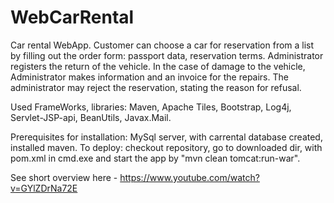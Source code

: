 # WebCarRental
Car rental WebApp.
Customer can choose a car for reservation from a list 
by filling out the order form: passport data, reservation terms.
Administrator registers the return of the vehicle.
In the case of damage to the vehicle, Administrator makes information and an invoice for the repairs.
The administrator may reject the reservation, stating the reason for refusal.

Used FrameWorks, libraries: Maven, Apache Tiles, Bootstrap, Log4j, Servlet-JSP-api, BeanUtils, Javax.Mail.

Prerequisites for installation: MySql server, with carrental database created, installed maven.
To deploy: checkout repository, go to downloaded dir, with pom.xml in cmd.exe and start the app by "mvn clean  tomcat:run-war".

See short overview here - https://www.youtube.com/watch?v=GYlZDrNa72E
